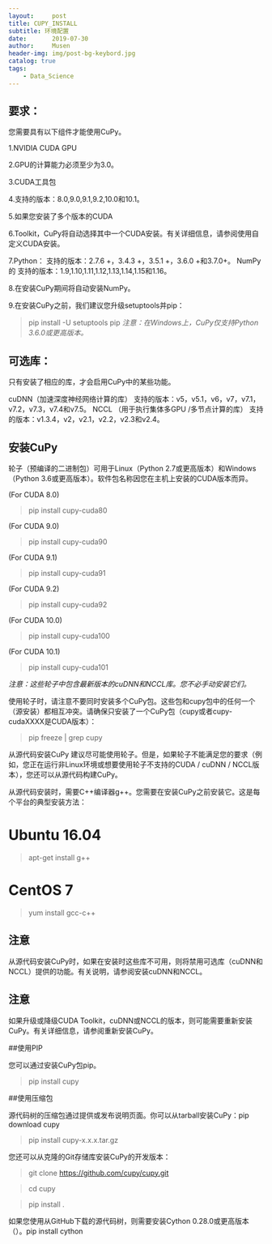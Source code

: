 ```yaml
---
layout:     post
title: CUPY_INSTALL
subtitle: 环境配置
date:       2019-07-30
author:     Musen
header-img: img/post-bg-keybord.jpg
catalog: true
tags:
    - Data_Science
---
```

## 要求：
您需要具有以下组件才能使用CuPy。

1.NVIDIA CUDA GPU

2.GPU的计算能力必须至少为3.0。

3.CUDA工具包

4.支持的版本：8.0,9.0,9.1,9.2,10.0和10.1。

5.如果您安装了多个版本的CUDA 

6.Toolkit，CuPy将自动选择其中一个CUDA安装。有关详细信息，请参阅使用自定义CUDA安装。

7.Python：
支持的版本：2.7.6 +，3.4.3 +，3.5.1 +，3.6.0 +和3.7.0+。
NumPy的
支持的版本：1.9,1.10,1.11,1.12,1.13,1.14,1.15和1.16。

8.在安装CuPy期间将自动安装NumPy。

9.在安装CuPy之前，我们建议您升级setuptools并pip：

>pip install -U setuptools pip
*注意：在Windows上，CuPy仅支持Python 3.6.0或更高版本。*

## 可选库：
只有安装了相应的库，才会启用CuPy中的某些功能。

cuDNN（加速深度神经网络计算的库）
支持的版本：v5，v5.1，v6，v7，v7.1，v7.2，v7.3，v7.4和v7.5。
NCCL （用于执行集体多GPU /多节点计算的库）
支持的版本：v1.3.4，v2，v2.1，v2.2，v2.3和v2.4。
## 安装CuPy 
轮子（预编译的二进制包）可用于Linux（Python 2.7或更高版本）和Windows（Python 3.6或更高版本）。软件包名称因您在主机上安装的CUDA版本而异。

(For CUDA 8.0)
>pip install cupy-cuda80

(For CUDA 9.0)
>pip install cupy-cuda90

(For CUDA 9.1)
>pip install cupy-cuda91

(For CUDA 9.2)
>pip install cupy-cuda92

(For CUDA 10.0)
>pip install cupy-cuda100

(For CUDA 10.1)
>pip install cupy-cuda101

*注意：这些轮子中包含最新版本的cuDNN和NCCL库。您不必手动安装它们。*

使用轮子时，请注意不要同时安装多个CuPy包。这些包和cupy包中的任何一个（源安装）都相互冲突。请确保只安装了一个CuPy包（cupy或者cupy-cudaXXXX是CUDA版本）：

>pip freeze | grep cupy

从源代码安装CuPy 
建议尽可能使用轮子。但是，如果轮子不能满足您的要求（例如，您正在运行非Linux环境或想要使用轮子不支持的CUDA / cuDNN / NCCL版本），您还可以从源代码构建CuPy。

从源代码安装时，需要C++编译器g++。您需要在安装CuPy之前安装它。这是每个平台的典型安装方法：

# Ubuntu 16.04

>apt-get install g++

# CentOS 7

>yum install gcc-c++

## 注意

从源代码安装CuPy时，如果在安装时这些库不可用，则将禁用可选库（cuDNN和NCCL）提供的功能。有关说明，请参阅安装cuDNN和NCCL。

## 注意

如果升级或降级CUDA Toolkit，cuDNN或NCCL的版本，则可能需要重新安装CuPy。有关详细信息，请参阅重新安装CuPy。

##使用PIP 

您可以通过安装CuPy包pip。

>pip install cupy

##使用压缩包

源代码树的压缩包通过提供或发布说明页面。你可以从tarball安装CuPy：pip download cupy

>pip install cupy-x.x.x.tar.gz

您还可以从克隆的Git存储库安装CuPy的开发版本：

>git clone https://github.com/cupy/cupy.git

>cd cupy

>pip install .

如果您使用从GitHub下载的源代码树，则需要安装Cython 0.28.0或更高版本（）。pip install cython